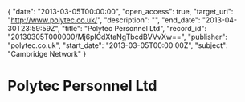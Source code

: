 {
  "date": "2013-03-05T00:00:00", 
  "open_access": true, 
  "target_url": "http://www.polytec.co.uk/", 
  "description": "", 
  "end_date": "2013-04-30T23:59:59Z", 
  "title": "Polytec Personnel Ltd", 
  "record_id": "20130305T000000/Mj6plCdXtaNgTbcdBVVvXw==", 
  "publisher": "polytec.co.uk", 
  "start_date": "2013-03-05T00:00:00Z", 
  "subject": "Cambridge Network"
}

# Polytec Personnel Ltd

